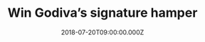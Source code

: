 ---
campaign-uuid: "c-77dcc3f4-af38-48db-a4ae-8c9dfd147365"
type: "Preview"
category: "Gifts"
date: "2018-07-20T09:00:00.000Z"
end-date: "2018-08-20T23:59:00.000Z"
disable-form: false
is_promoted: false
has_entry_page: true
title: "Win Godiva’s signature hamper"
competition-description: "<p>Godiva has put together a special selection of chocolate\
  \ delights for you. White, milk, dark… Godiva sets out to tempt you with its Signature\
  \ hamper. A chocolate lover’s dream come true.</p>\r\n<p>Will you share?</p>"
hero-header: "Win Godiva’s signature hamper"
terms-confirmation: "N/A"
banner-img: "https://assets.expresslyapp.com/asset-95e356dd-1a29-4c63-912f-51367fcb62d6.jpg"
logo-left-href: "http://www.godivachocolates.co.uk"
logo-left-image: "https://assets.expresslyapp.com/asset-6f2e8621-c15b-444b-8aac-1057c082e88e.jpg"
logo-left-title: "Godiva"
bg-image-hero: "https://assets.expresslyapp.com/asset-7a2930eb-d529-4ac0-b43b-5a0b72c5d0c2.jpg"
bg-image-first: "https://assets.expresslyapp.com/asset-55dbb340-b40e-4dda-a821-928d39d88644.jpg"
bg-image-second: "https://assets.expresslyapp.com/asset-cdcbd508-68ba-4aa2-b100-31c18f2bcf98.jpg"
section1-content: "<p>The Godiva story begins with praline.</p>\r\n<p>The sweet mixture\
  \ of finely ground almonds or hazelnuts and caramelised sugar was first married\
  \ with chocolate in Belgium, to create what’s now known worldwide as the classic\
  \ Belgian Chocolate. </p>"
section2-content: "<p>Keeping the legacy of handcrafted Belgian chocolate alive, this\
  \ selection is packed with every flavour. Orangettes, mint twigs and the coveted\
  \ carrés are all contained in the soft leather box, along with truffles and Coeur\
  \ Iconique assortments.</p>\r\n<p>Don’t miss out on Godiva’s signature hamper and\
  \ indulge your heart with chocolate.</p>"
entry-title: "Win Godiva’s signature hamper"
entry-content: "Enter the draw to win Godiva’s signature hamper by completing the\
  \ form below before 23:59 on 20th of September 2018."
has-winner: false
prize-description: "Godiva’s signature hamper"
special-conditions: "Multiple entries are allowed up to one every day."
---